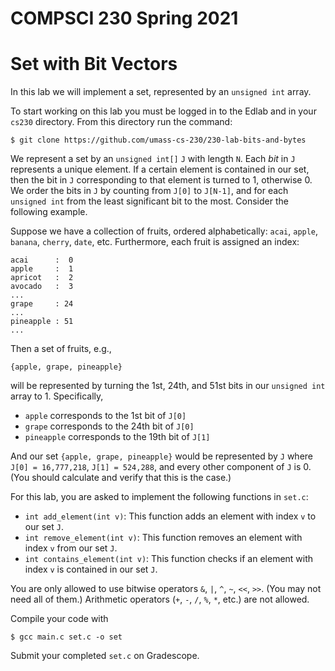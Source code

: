 # COMPSCI 230 Spring 2021
# Set with Bit Vectors

In this lab we will implement a set, represented by an `unsigned int` array.

To start working on this lab you must be logged in to the Edlab and in your
`cs230` directory. From this directory run the command:

```
$ git clone https://github.com/umass-cs-230/230-lab-bits-and-bytes
```

We represent a set by an `unsigned int[]` `J` with length `N`. Each *bit* in `J`
represents a unique element. If a certain element is contained in our set, then
the bit in `J` corresponding to that element is turned to 1, otherwise 0. We
order the bits in `J` by counting from `J[0]` to `J[N-1]`, and for each
`unsigned int` from the least significant bit to the most. Consider the
following example.

Suppose we have a collection of fruits, ordered alphabetically: `acai`, `apple`,
`banana`, `cherry`, `date`, etc. Furthermore, each fruit is assigned an index:

```
acai      :  0
apple     :  1
apricot   :  2
avocado   :  3
...
grape     : 24
...
pineapple : 51
...
```

Then a set of fruits, e.g.,

```
{apple, grape, pineapple}
```
will be represented by turning the 1st, 24th, and 51st bits in our `unsigned
int` array to 1. Specifically,

* `apple` corresponds to the 1st bit of `J[0]`
* `grape` corresponds to the 24th bit of `J[0]`
* `pineapple` corresponds to the 19th bit of `J[1]`

And our set `{apple, grape, pineapple}` would be represented by `J` where `J[0]
= 16,777,218`, `J[1] = 524,288`, and every other component of `J` is 0. (You
should calculate and verify that this is the case.)

For this lab, you are asked to implement the following functions in `set.c`:

* `int add_element(int v)`: This function adds an element with index `v`
 to our set `J`. 
* `int remove_element(int v)`: This function removes an element with
 index `v` from our set `J`.
* `int contains_element(int v)`: This function checks if an element with
 index `v` is contained in our set `J`.

You are only allowed to use bitwise operators `&`, `|`, `^`, `~`, `<<`, `>>`.
(You may not need all of them.) Arithmetic operators (`+`, `-`, `/`, `%`, `*`,
etc.) are not allowed.

Compile your code with
```
$ gcc main.c set.c -o set
```

Submit your completed `set.c` on Gradescope.
